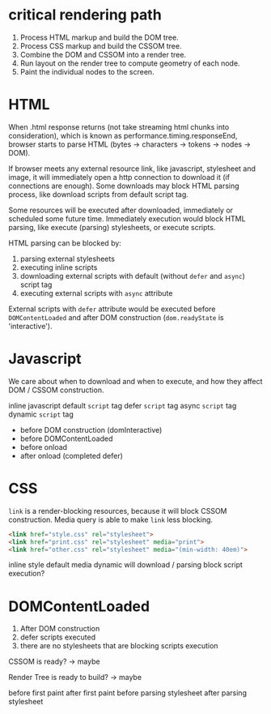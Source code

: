 # critical rendering path

1. Process HTML markup and build the DOM tree.
2. Process CSS markup and build the CSSOM tree.
3. Combine the DOM and CSSOM into a render tree.
4. Run layout on the render tree to compute geometry of each node.
5. Paint the individual nodes to the screen.

# HTML

When .html response returns (not take streaming html chunks into consideration), which is known as  performance.timing.responseEnd, browser starts to parse HTML (bytes -> characters -> tokens -> nodes -> DOM).

If browser meets any external resource link, like javascript, stylesheet and image, it will immediately open a http connection to download it (if connections are enough). Some downloads may block HTML parsing process, like download scripts from default script tag.

Some resources will be executed after downloaded, immediately or scheduled some future time. Immediately execution would block HTML parsing, like execute (parsing) stylesheets, or execute scripts.

HTML parsing can be blocked by:

1. parsing external stylesheets
2. executing inline scripts
3. downloading external scripts with default (without `defer` and `async`) script tag
4. executing external scripts with `async` attribute

External scripts with `defer` attribute would be executed before `DOMContentLoaded` and after DOM construction (`dom.readyState` is 'interactive').

# Javascript

We care about when to download and when to execute, and how they affect DOM / CSSOM construction.

inline javascript
default `script` tag
defer `script` tag
async `script` tag
dynamic `script` tag
 - before DOM construction (domInteractive)
 - before DOMContentLoaded
 - before onload
 - after onload (completed defer)

# CSS

`link` is a render-blocking resources, because it will block CSSOM construction. Media query is able to make `link` less blocking.

```html
<link href="style.css" rel="stylesheet">
<link href="print.css" rel="stylesheet" media="print">
<link href="other.css" rel="stylesheet" media="(min-width: 40em)">
```

inline style
default <link>
media <link>
dynamic <link>
 will download / parsing block script execution?

# DOMContentLoaded

1. After DOM construction
2. defer scripts executed
3. there are no stylesheets that are blocking scripts execution

CSSOM is ready?
-> maybe

Render Tree is ready to build?
-> maybe

before first paint
after first paint
before parsing stylesheet
after parsing stylesheet
